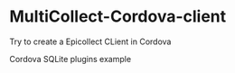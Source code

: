 MultiCollect-Cordova-client
===========================

Try to create a Epicollect CLient in Cordova

Cordova SQLite plugins example
